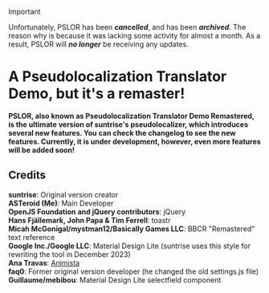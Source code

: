 > [!IMPORTANT]  
> Unfortunately, PSLOR has been **_cancelled_**, and has been **_archived_**. The reason why is because it was lacking some activity for almost a month. As a result, PSLOR will **_no longer_** be receiving any updates.

# A Pseudolocalization Translator Demo, but it's a remaster!

**PSLOR, also known as Pseudolocalization Translator Demo Remastered, is the ultimate version of suntrise's pseudolocalizer, which introduces several new features. You can check the changelog to see the new features. Currently, it is under development, however, even more features will be added soon!**
## Credits

**suntrise**: Original version creator
<br/>
**ASTeroid (Me)**: Main Developer
<br/>
**OpenJS Foundation and jQuery contributors**: jQuery
<br/>
**Hans Fjällemark, John Papa & Tim Ferrell**: toastr
<br/>
**Micah McGonigal/mystman12/Basically Games LLC**: BBCR "Remastered" text reference
<br/>
**Google Inc./Google LLC**: Material Design Lite (suntrise uses this style for rewriting the tool in December 2023)
<br/>
**Ana Travas**: [Animista](https://animista.net)
<br/>
**faq0**: Former original version developer (he changed the old settings.js file)
<br/>
**Guillaume/mebibou**: Material Design Lite selectfield component
